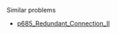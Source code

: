Similar problems
- [p685_Redundant_Connection_II](https://github.com/genxium/Leetcode/tree/master/p685_Redundant_Connection_II)
